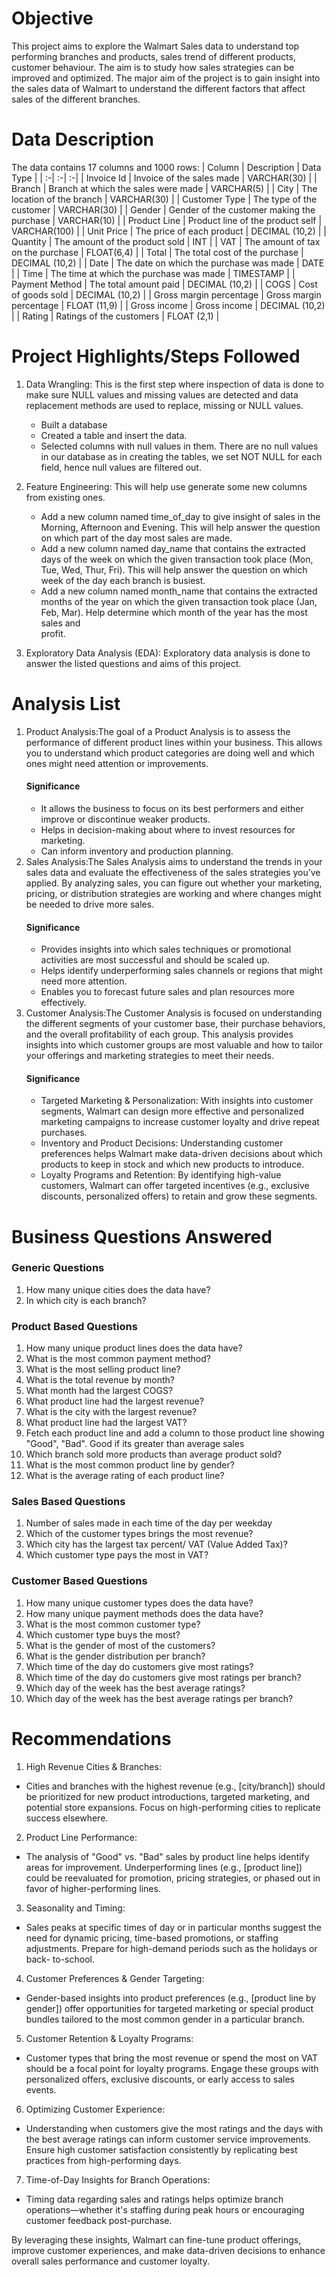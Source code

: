 # Objective
This project aims to explore the Walmart Sales data to understand top performing branches and products, sales trend of different products, customer behaviour. The aim is to study how sales strategies can be improved and optimized.
The major aim of the project is to gain insight into the sales data of Walmart to understand the different factors that affect sales of the different branches.
# Data Description
The data contains 17 columns and 1000 rows:
  | Column | Description | Data Type |
  | :-| :-| :-|
  | Invoice Id | Invoice of the sales made | VARCHAR(30) |
  | Branch | Branch at which the sales were made | VARCHAR(5) |
  | City | The location of the branch | VARCHAR(30) |
  | Customer Type | The type of the customer | VARCHAR(30) | 
  | Gender | Gender of the customer making the purchase | VARCHAR(10) |
  | Product Line | Product line of the product self | VARCHAR(100) |
  | Unit Price | The price of each product | DECIMAL (10,2) |
  | Quantity | The amount of the product sold | INT |
  | VAT | The amount of tax on the purchase | FLOAT(6,4) |
  | Total | The total cost of the purchase | DECIMAL (10,2) |
  | Date | The date on which the purchase was made | DATE |
  | Time | The time at which the purchase was made | TIMESTAMP |
  | Payment Method | The total amount paid | DECIMAL (10,2) |
  | COGS | Cost of goods sold | DECIMAL (10,2) |
  | Gross margin percentage | Gross margin percentage | FLOAT (11,9) |
  | Gross income | Gross income | DECIMAL (10,2) |
  | Rating | Ratings of the customers | FLOAT (2,1) |

# Project Highlights/Steps Followed
1. Data Wrangling: This is the first step where inspection of data is done to make sure NULL values and missing values are detected and data replacement methods are used to replace, missing or NULL values.
   - Built a database
   - Created a table and insert the data.
   - Selected columns with null values in them. There are no null values in our database as in creating the tables, we set NOT NULL for each field, hence null values are filtered out.

2. Feature Engineering: This will help use generate some new columns from existing ones.
   -	Add a new column named time_of_day to give insight of sales in the Morning, Afternoon and Evening. This will help answer the question on which part of the day most sales are made.
   -  Add a new column named day_name that contains the extracted days of the week on which the given transaction took place (Mon, Tue, Wed, Thur, Fri). This will help answer the question on which week of the day       each branch is busiest.
   - Add a new column named month_name that contains the extracted months of the year on which the given transaction took place (Jan, Feb, Mar). Help determine which month of the year has the most sales and     
      profit.
3. Exploratory Data Analysis (EDA): Exploratory data analysis is done to answer the listed questions and aims of this project.

# Analysis List
1. Product Analysis:The goal of a Product Analysis is to assess the performance of different product lines within your business. This allows you to understand which product categories are doing well and which 
   ones might need attention or improvements.
   #### Significance
      - It allows the business to focus on its best performers and either improve or discontinue weaker products.
      - Helps in decision-making about where to invest resources for marketing.
      - Can inform inventory and production planning.
2. Sales Analysis:The Sales Analysis aims to understand the trends in your sales data and evaluate the effectiveness of the sales strategies you’ve applied. By analyzing sales, you can figure out whether your        marketing, pricing, or distribution strategies are working and where changes might be needed to drive more sales.
   #### Significance
     - Provides insights into which sales techniques or promotional activities are most successful and should be scaled up.
     - Helps identify underperforming sales channels or regions that might need more attention.
     - Enables you to forecast future sales and plan resources more effectively.
3. Customer Analysis:The Customer Analysis is focused on understanding the different segments of your customer base, their purchase behaviors, and the overall profitability of each group. This analysis provides 
   insights into which customer groups are most valuable and how to tailor your offerings and marketing strategies to meet their needs.
   #### Significance
      - Targeted Marketing & Personalization: With insights into customer segments, Walmart can design more effective and personalized marketing campaigns to increase customer loyalty and drive repeat purchases.
      - Inventory and Product Decisions: Understanding customer preferences helps Walmart make data-driven decisions about which products to keep in stock and which new products to introduce.
      - Loyalty Programs and Retention: By identifying high-value customers, Walmart can offer targeted incentives (e.g., exclusive discounts, personalized offers) to retain and grow these segments.

# Business Questions Answered
### Generic Questions 
1. How many unique cities does the data have?
2. In which city is each branch?

### Product Based Questions
1. How many unique product lines does the data have?
2. What is the most common payment method?
3. What is the most selling product line?
4. What is the total revenue by month?
5. What month had the largest COGS?
6. What product line had the largest revenue?
7. What is the city with the largest revenue?
8. What product line had the largest VAT?
9. Fetch each product line and add a column to those product line showing "Good", "Bad". Good if its greater than average sales
10. Which branch sold more products than average product sold?
11. What is the most common product line by gender?
12. What is the average rating of each product line?

### Sales Based Questions
1. Number of sales made in each time of the day per weekday
2. Which of the customer types brings the most revenue?
3. Which city has the largest tax percent/ VAT (Value Added Tax)?
4. Which customer type pays the most in VAT?

### Customer Based Questions
1. How many unique customer types does the data have?
2. How many unique payment methods does the data have?
3. What is the most common customer type?
4. Which customer type buys the most?
5. What is the gender of most of the customers?
6. What is the gender distribution per branch?
7. Which time of the day do customers give most ratings?
8. Which time of the day do customers give most ratings per branch?
9. Which day of the week has the best average ratings?
10. Which day of the week has the best average ratings per branch?

# Recommendations
1. High Revenue Cities & Branches:
- Cities and branches with the highest revenue (e.g., [city/branch]) should be prioritized for new product introductions, targeted marketing, and potential store expansions. Focus on high-performing cities to 
  replicate success elsewhere.

2. Product Line Performance:
- The analysis of "Good" vs. "Bad" sales by product line helps identify areas for improvement. Underperforming lines (e.g., [product line]) could be reevaluated for promotion, pricing strategies, or phased out 
  in favor of higher-performing lines.

3. Seasonality and Timing:
- Sales peaks at specific times of day or in particular months suggest the need for dynamic pricing, time-based promotions, or staffing adjustments. Prepare for high-demand periods such as the holidays or back- 
  to-school.

4. Customer Preferences & Gender Targeting:
- Gender-based insights into product preferences (e.g., [product line by gender]) offer opportunities for targeted marketing or special product bundles tailored to the most common gender in a particular branch.

5. Customer Retention & Loyalty Programs:
- Customer types that bring the most revenue or spend the most on VAT should be a focal point for loyalty programs. Engage these groups with personalized offers, exclusive discounts, or early access to sales 
  events.

6. Optimizing Customer Experience:
- Understanding when customers give the most ratings and the days with the best average ratings can inform customer service improvements. Ensure high customer satisfaction consistently by replicating best 
  practices from high-performing days.

7. Time-of-Day Insights for Branch Operations:
- Timing data regarding sales and ratings helps optimize branch operations—whether it's staffing during peak hours or encouraging customer feedback post-purchase.

By leveraging these insights, Walmart can fine-tune product offerings, improve customer experiences, and make data-driven decisions to enhance overall sales performance and customer loyalty.

